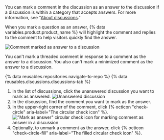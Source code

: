 You can mark a comment in the discussion as an answer to the discussion if a discussion is within a category that accepts answers. For more information, see "[About discussions](/discussions/collaborating-with-your-community-using-discussions/about-discussions#about-categories-and-formats-for-discussions)."

When you mark a question as an answer, {% data variables.product.product_name %} will highlight the comment and replies to the comment to help visitors quickly find the answer.

![Comment marked as answer to a discussion](/assets/images/help/discussions/comment-marked-as-answer.png)

You can't mark a threaded comment in response to a comment as the answer to a discussion. You also can't mark a minimized comment as the answer to a discussion.

{% data reusables.repositories.navigate-to-repo %}
{% data reusables.discussions.discussions-tab %}

1. In the list of discussions, click the unanswered discussion you want to mark as answered.
   ![Unanswered discussion](/assets/images/help/discussions/unanswered-discussion.png)
1. In the discussion, find the comment you want to mark as the answer.
1. In the upper-right corner of the comment, click {% octicon "check-circle" aria-label="The circular check icon" %}.
   !["Mark as answer" circular check icon for marking comment as answer in a discussion](/assets/images/help/discussions/comment-mark-as-answer-button.png)
1. Optionally, to unmark a comment as the answer, click {% octicon "check-circle-fill" aria-label="The filled circular check icon" %}.
